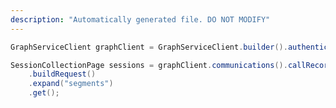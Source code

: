 ```yaml
---
description: "Automatically generated file. DO NOT MODIFY"
---
```

<!-- markdownlint-disable MD041 -->

```java
GraphServiceClient graphClient = GraphServiceClient.builder().authenticationProvider( authProvider ).buildClient();

SessionCollectionPage sessions = graphClient.communications().callRecords("{id}").sessions()
    .buildRequest()
    .expand("segments")
    .get();
```
